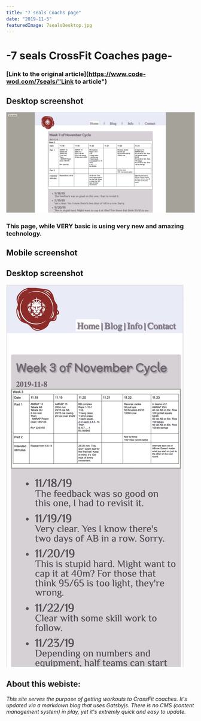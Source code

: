 ```yaml
---
title: "7 seals Coachs page"
date: "2019-11-5"
featuredImage: 7sealsDesktop.jpg
---
```

# -7 seals CrossFit Coaches page-
### [Link to the original article](https://www.code-wod.com/7seals/"Link to article")
## Desktop screenshot
![screenshot](./7sealsDesktop.jpg)
### This page, while VERY basic is using very new and amazing technology.  
## Mobile screenshot
## Desktop screenshot
![screenshot](./7sealsMobile.jpg)
## About this webiste:
###### This site serves the purpose of getting workouts to CrossFit coaches.  It's updated via a markdown blog that uses Gatsbyjs.  There is no CMS (content management system) in play, yet it's extremly quick and easy to update.  